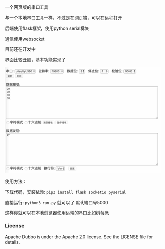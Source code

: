一个网页版的串口工具

与一个本地串口工具一样，不过是在网页端，可以在远程打开

后端使用flask框架，使用python serial模块

通信使用websocket


目前还在开发中


界面比较丑陋，基本功能实现了

![主界面](./static/demo.jpg)

使用方法：

下载代码，安装依赖: `pip3 install flask socketio pyserial`

直接运行: `python3 run.py` 就可以了 默认端口号5000

这样你就可以在本地浏览器使用远端的串口比如树莓派



### License
Apache Dubbo is under the Apache 2.0 license. See the LICENSE file for details.
